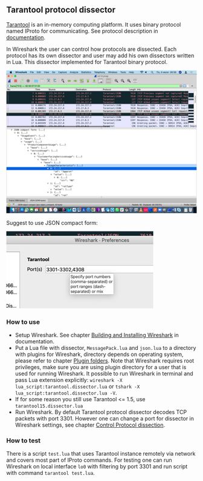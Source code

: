 ## Tarantool protocol dissector

[Tarantool](https://www.tarantool.io/en/) is an in-memory computing platform.
It uses binary protocol named IProto for communicating. See protocol
description in [documentation][box-protocol].

In Wireshark the user can control how protocols are dissected. Each protocol
has its own dissector and user may add his own dissectors written in Lua. This
dissector implemented for Tarantool binary protocol.

![Wireshark][screenshot]

Suggest to use JSON compact form:

![Settings][settings]

### How to use

- Setup Wireshark. See chapter [Building and Installing
  Wireshark][building-and-installing-wireshark] in documentation.
- Put a Lua file with dissector, `MessagePack.lua` and `json.lua` to a directory with
  plugins for Wireshark, directory depends on operating system, please refer to
  chapter [Plugin folders][plugin-folders].
  Note that Wireshark requires root privileges, make sure you are using plugin
  directory for a user that is used for running Wireshark. It possible to run
  Wireshark in terminal and pass Lua extension explicitly: `wireshark -X
  lua_script:tarantool.dissector.lua` or `tshark -X
  lua_script:tarantool.dissector.lua -V`.
- If for some reason you still use Tarantool <= 1.5, use `tarantool15.dissector.lua`
- Run Wireshark. By default Tarantool protocol dissector decodes TCP packets
  with port 3301. However one can change a port for dissector in Wireshark
  settings, see chapter [Control Protocol dissection][control-protocol-dissection].

### How to test

There is a script `test.lua` that uses Tarantool instance remotely via network
and covers most part of IProto commands. For testing one can run Wireshark on
local interface `lo0` with filtering by port 3301 and run script with command
`tarantool test.lua`.

[box-protocol]: https://www.tarantool.io/en/doc/latest/dev_guide/internals/box_protocol/
[screenshot]: screenshot.png
[settings]: settings.png
[building-and-installing-wireshark]: https://www.wireshark.org/docs/wsug_html_chunked/ChapterBuildInstall.html
[plugin-folders]: https://www.wireshark.org/docs/wsug_html_chunked/ChPluginFolders.html
[control-protocol-dissection]: https://www.wireshark.org/docs/wsug_html_chunked/ChCustProtocolDissectionSection.html
